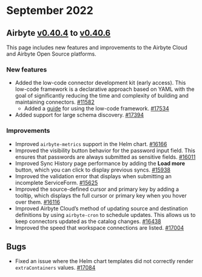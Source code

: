 # September 2022

## Airbyte [v0.40.4](https://github.com/airbytehq/airbyte/releases/tag/v0.40.4) to [v0.40.6](https://github.com/airbytehq/airbyte/releases/tag/v0.40.6)

This page includes new features and improvements to the Airbyte Cloud and Airbyte Open Source
platforms.

### New features

- Added the low-code connector development kit (early access). This low-code framework is a
  declarative approach based on YAML with the goal of significantly reducing the time and complexity
  of building and maintaining connectors.
  [#11582](https://github.com/airbytehq/airbyte/issues/11582)
  - Added a
    [guide](https://docs.airbyte.com/connector-development/config-based/low-code-cdk-overview/) for
    using the low-code framework. [#17534](https://github.com/airbytehq/airbyte/pull/17534)
- Added support for large schema discovery.
  [#17394](https://github.com/airbytehq/airbyte/pull/17394)

### Improvements

- Improved `airbyte-metrics` support in the Helm chart.
  [#16166](https://github.com/airbytehq/airbyte/pull/16166)
- Improved the visibility button behavior for the password input field. This ensures that passwords
  are always submitted as sensitive fields.
  [#16011](https://github.com/airbytehq/airbyte/pull/16011)
- Improved Sync History page performance by adding the **Load more** button, which you can click to
  display previous syncs. [#15938](https://github.com/airbytehq/airbyte/pull/15938)
- Improved the validation error that displays when submitting an incomplete ServiceForm.
  [#15625](https://github.com/airbytehq/airbyte/pull/15625)
- Improved the source-defined cursor and primary key by adding a tooltip, which displays the full
  cursor or primary key when you hover over them.
  [#16116](https://github.com/airbytehq/airbyte/pull/16116)
- Improved Airbyte Cloud’s method of updating source and destination definitions by using
  `airbyte-cron` to schedule updates. This allows us to keep connectors updated as the catalog
  changes. [#16438](https://github.com/airbytehq/airbyte/pull/16438)
- Improved the speed that workspace connections are listed.
  [#17004](https://github.com/airbytehq/airbyte/pull/17004)

## Bugs

- Fixed an issue where the Helm chart templates did not correctly render `extraContainers` values.
  [#17084](https://github.com/airbytehq/airbyte/pull/17084)
